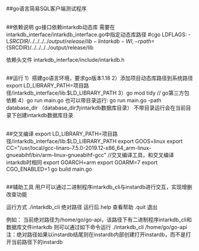 #####
##go语言简易SQL客户端测试程序
#####

##
##依赖说明
go接口依赖intarkdb动态库
需要在intarkdb_interface/intarkdb_interface.go中指定动态库路径
#cgo LDFLAGS: -L${SRCDIR}/../../../../output/release/lib -lintarkdb -Wl,-rpath=${SRCDIR}/../../../../output/release/lib

依赖头文件
intarkdb_interface/include/intarkdb.h

##
##运行
1）搭建go语言环境，要求go版本1.18
2）添加项目动态库路径到系统路径
export LD_LIBRARY_PATH=项目路径/intarkdb_interface/lib:$LD_LIBRARY_PATH
3）go mod tidy // go第三方包依赖
4）go run main.go 也可以带目录运行: go run main.go -path database_dir （database_dir为intarkdb数据库目录）
不带目录运行会在当前目录下创建intarkdb数据库目录

##
##交叉编译
export LD_LIBRARY_PATH=项目路径/intarkdb_interface/lib:$LD_LIBRARY_PATH
export GOOS=linux
export CC="/usr/local/gcc-linaro-7.5.0-2019.12-x86_64_arm-linux-gnueabihf/bin/arm-linux-gnueabihf-gcc" //交叉编译工具，和交叉编译intarkdb时相同
export GOARCH=arm
export GOARM=7
export CGO_ENABLED=1
go build main.go

##
##辅助工具
用户可以通过二进制程序intarkdb_cli与instardb进行交互，实现增删改查功能

运行方式
./intarkdb_cli  绝对路径
运行后.help 查看帮助
.quit 退出

例如：
当前绝对路径为/home/go/go-api，该路径下有二进制程序intarkdb_cli和数据库文件intarkdb
则可以通过如下命令运行
./intarkdb_cli /home/go/go-api
注：绝对路径如果以instardb结尾则在instardb内部创建打开instardb，而不是打开当前路径下的instardb
